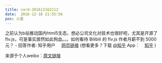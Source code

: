 ```yaml
---
title: card-201612162112
date:  2016-12-16 21:55:56
pos: 火星
---
```

之前认为b站推动国内html5生态，想必公司文化对技术也很好吧，尤其是开源了flv.js，可是事实居然如此狗血。。。如何看待 Bilibili 的 flv.js 作者月薪不到 5000 元？ - 回答作者: 知乎用户 <a  href="https://weibo.cn/sinaurl?u=http%3A%2F%2Fzhihu.com%2Fquestion%2F53686737%2Fanswer%2F136069239" data-hide=""><span class='url-icon'><img style='width: 1rem;height: 1rem' src='https://h5.sinaimg.cn/upload/2015/09/25/3/timeline_card_small_web_default.png'></span><span class="surl-text">网页链接</span></a> (想看更多？下载 <a href='/n/知乎'>@知乎</a> App：<a  href="http://weibo.com/p/100404711598" data-hide=""><span class='url-icon'><img style='width: 1rem;height: 1rem' src='https://h5.sinaimg.cn/upload/2015/09/25/3/timeline_card_small_web_default.png'></span><span class="surl-text">知乎</span></a> ) 

来源于个人weibo：[原文链接](https://m.weibo.cn/status/EmpXUgPIF?mblogid=EmpXUgPIF)